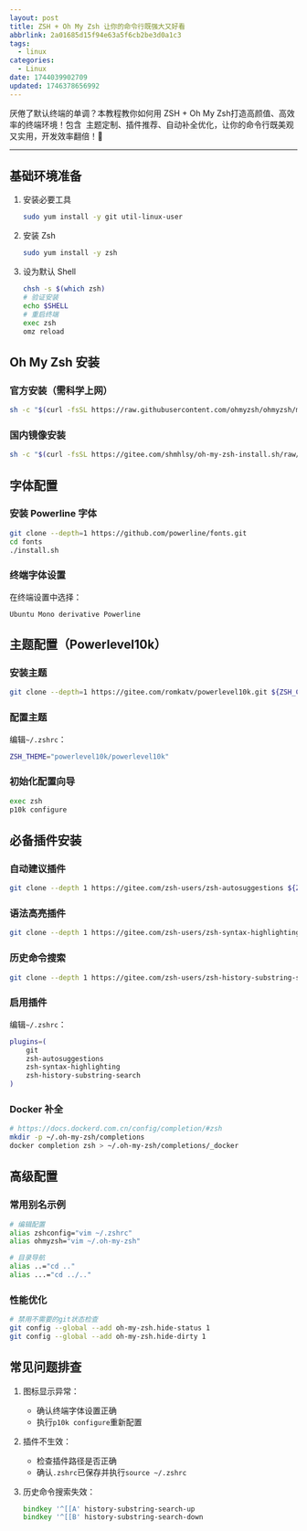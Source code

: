```yaml
---
layout: post
title: ZSH + Oh My Zsh 让你的命令行既强大又好看
abbrlink: 2a01685d15f94e63a5f6cb2be3d0a1c3
tags:
  - linux
categories:
  - Linux
date: 1744039902709
updated: 1746378656992
---
```


厌倦了默认终端的单调？本教程教你如何用 ​​ZSH + Oh My Zsh​​ 打造高颜值、高效率的终端环境！包含 ​​ 主题定制、插件推荐、自动补全优化 ​​，让你的命令行既美观又实用，开发效率翻倍！🚀

<!-- more -->

***

## 基础环境准备

1. 安装必要工具

   ```bash
   sudo yum install -y git util-linux-user
   ```

2. 安装 Zsh

   ```bash
   sudo yum install -y zsh
   ```

3. 设为默认 Shell

   ```bash
   chsh -s $(which zsh)
   # 验证安装
   echo $SHELL
   # 重启终端
   exec zsh
   omz reload
   ```

## Oh My Zsh 安装

### 官方安装（需科学上网）

```bash
sh -c "$(curl -fsSL https://raw.githubusercontent.com/ohmyzsh/ohmyzsh/master/tools/install.sh)"
```

### 国内镜像安装

```bash
sh -c "$(curl -fsSL https://gitee.com/shmhlsy/oh-my-zsh-install.sh/raw/master/install.sh)"
```

## 字体配置

### 安装 Powerline 字体

```bash
git clone --depth=1 https://github.com/powerline/fonts.git
cd fonts
./install.sh
```

### 终端字体设置

在终端设置中选择：

```
Ubuntu Mono derivative Powerline
```

## 主题配置（Powerlevel10k）

### 安装主题

```bash
git clone --depth=1 https://gitee.com/romkatv/powerlevel10k.git ${ZSH_CUSTOM:-~/.oh-my-zsh/custom}/themes/powerlevel10k
```

### 配置主题

编辑`~/.zshrc`：

```zsh
ZSH_THEME="powerlevel10k/powerlevel10k"
```

### 初始化配置向导

```bash
exec zsh
p10k configure
```

## 必备插件安装

### 自动建议插件

```bash
git clone --depth 1 https://gitee.com/zsh-users/zsh-autosuggestions ${ZSH_CUSTOM:-~/.oh-my-zsh/custom}/plugins/zsh-autosuggestions
```

### 语法高亮插件

```bash
git clone --depth 1 https://gitee.com/zsh-users/zsh-syntax-highlighting ${ZSH_CUSTOM:-~/.oh-my-zsh/custom}/plugins/zsh-syntax-highlighting
```

### 历史命令搜索

```bash
git clone --depth 1 https://gitee.com/zsh-users/zsh-history-substring-search ${ZSH_CUSTOM:-~/.oh-my-zsh/custom}/plugins/zsh-history-substring-search
```

### 启用插件

编辑`~/.zshrc`：

```zsh
plugins=(
    git
    zsh-autosuggestions
    zsh-syntax-highlighting
    zsh-history-substring-search
)
```

### Docker 补全

```sh
# https://docs.dockerd.com.cn/config/completion/#zsh
mkdir -p ~/.oh-my-zsh/completions
docker completion zsh > ~/.oh-my-zsh/completions/_docker
```

## 高级配置

### 常用别名示例

```zsh
# 编辑配置
alias zshconfig="vim ~/.zshrc"
alias ohmyzsh="vim ~/.oh-my-zsh"

# 目录导航
alias ..="cd .."
alias ...="cd ../.."
```

### 性能优化

```zsh
# 禁用不需要的git状态检查
git config --global --add oh-my-zsh.hide-status 1
git config --global --add oh-my-zsh.hide-dirty 1
```

## 常见问题排查

1. 图标显示异常：

   - 确认终端字体设置正确
   - 执行`p10k configure`重新配置

2. 插件不生效：

   - 检查插件路径是否正确
   - 确认`.zshrc`已保存并执行`source ~/.zshrc`

3. 历史命令搜索失效：
   ```zsh
   bindkey '^[[A' history-substring-search-up
   bindkey '^[[B' history-substring-search-down
   ```
